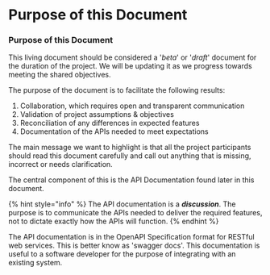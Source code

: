 # Purpose of this Document

### Purpose of this Document

This living document should be considered a '_beta_' or '_draft_' document for the duration of the project.  We will be updating it as we progress towards meeting the shared objectives. 

The purpose of the document is to facilitate the following results:

1. Collaboration, which requires open and transparent communication
2. Validation of project assumptions & objectives
3. Reconciliation of any differences in expected features 
4. Documentation of the APIs needed to meet expectations

The main message we want to highlight is that all the project participants should read this document carefully and call out anything that is missing, incorrect or needs clarification.

The central component of this is the API Documentation found later in this document.

{% hint style="info" %}
The API documentation is a _**discussion**_.  The purpose is to communicate the APIs needed to deliver the required features, not to dictate exactly how the APIs will function.
{% endhint %}

The API documentation is in the OpenAPI Specification format for RESTful web services.  This is better know as 'swagger docs'.  This documentation is useful to a software developer for the purpose of integrating with an existing system.

